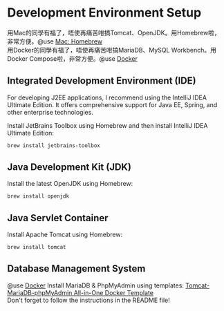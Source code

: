 # Development Environment Setup

用Mac的同學有福了，唔使再痛苦咁搞Tomcat、OpenJDK。用Homebrew啦，非常方便。@use [Mac: Homebrew](Mac-Homebrew.md) \
用Docker的同學有福了，唔使再痛苦咁搞MariaDB、MySQL Workbench。用Docker Compose啦，非常方便。@use [Docker](Docker.md)

## Integrated Development Environment (IDE)

For developing J2EE applications, I recommend using the IntelliJ IDEA Ultimate Edition. It offers comprehensive support
for Java EE, Spring, and other enterprise technologies.

Install JetBrains Toolbox using Homebrew and then install IntelliJ IDEA Ultimate Edition:

```bash
brew install jetbrains-toolbox
```

## Java Development Kit (JDK)

Install the latest OpenJDK using Homebrew:

```bash
brew install openjdk
```

## Java Servlet Container

Install Apache Tomcat using Homebrew:

```bash
brew install tomcat
```

## Database Management System

@use [Docker](Docker.md)
Install MariaDB & PhpMyAdmin using
templates: [Tomcat-MariaDB-phpMyAdmin All-in-One Docker Template](https://github.com/andrewfung729/tomcat-mariadb-phpmyadmin-aio-docker) \
Don't forget to follow the instructions in the README file!